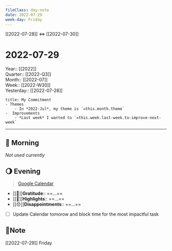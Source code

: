 ```yaml
---
fileClass: day-note  
date: 2022-07-29
week-day: Friday
---
```


[[2022-07-28]]  <=> [[2022-07-30]]  

# 2022-07-29

Year:: [[2022]]  
Quarter:: [[2022-Q3]]  
Month:: [[2022-07]]  
Week:: [[2022-W30]]  
Yesterday:: [[2022-07-28]]  

```ad-info
title: My Commitment
- Themes
	- In *2022-Jul*, my theme is `=this.month.theme`  
-  Improvements  
	- *Last week* I wanted to `=this.week.last-week.to-improve-next-week`  
```

---
## 🌅 Morning
*Not used currently* 

## 🌖 Evening
> [Google Calendar](https://calendar.google.com/calendar/u/0/r)
- [[💖]]**Gratitude**::  ==...==  
- [[🔆]]**Highlights**::  ==...==  
- [[😞]]**Disappointments**::  ==...==  
- [ ] Update Calendar tomorow and block time for the most impactful task

## 📝Note
[[2022-07-29]]  Friday
  